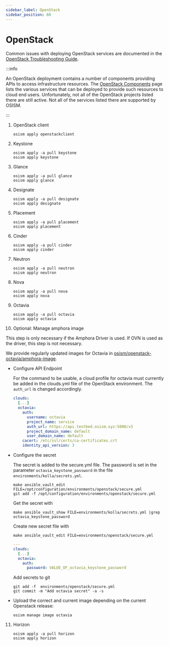 ```yaml
---
sidebar_label: OpenStack
sidebar_position: 60
---
```


# OpenStack

Common issues with deploying OpenStack services are documented in the
[OpenStack Troubleshooting Guide](../../troubleshooting-guide/openstack.md).

:::info

An OpenStack deployment contains a number of components providing APIs to access infrastructure resources.
The [OpenStack Components](https://www.openstack.org/software/project-navigator/openstack-components#openstack-services)
page lists the various services that can be deployed to provide such resources to cloud end users.
Unfortunately, not all of the OpenStack projects listed there are still active.
Not all of the services listed there are supported by OSISM.

:::

1. OpenStack client

   ```
   osism apply openstackclient
   ```

2. Keystone

   ```
   osism apply -a pull keystone
   osism apply keystone
   ```

3. Glance

   ```
   osism apply -a pull glance
   osism apply glance
   ```

4. Designate

   ```
   osism apply -a pull designate
   osism apply designate
   ```

5. Placement

   ```
   osism apply -a pull placement
   osism apply placement
   ```

6. Cinder

   ```
   osism apply -a pull cinder
   osism apply cinder
   ```

7. Neutron

   ```
   osism apply -a pull neutron
   osism apply neutron
   ```

8. Nova

   ```
   osism apply -a pull nova
   osism apply nova
   ```

9. Octavia

   ```
   osism apply -a pull octavia
   osism apply octavia
   ```

10. Optional: Manage amphora image

   This step is only necessary if the Amphora Driver is used. If OVN is used as the driver,
   this step is not necessary.

   We provide regularly updated images for Octavia in
   [osism/openstack-octavia/amphora-image](https://github.com/osism/openstack-octavia-amphora-image).

   * Configure API Endpoint

     For the command to be usable, a cloud profile for octavia must currently be added in the
     clouds.yml file of the OpenStack environment. The `auth_url` is changed accordingly.

     ```yaml title="environments/openstack/clouds.yml"
     clouds:
       [...]
       octavia:
         auth:
           username: octavia
           project_name: service
           auth_url: https://api.testbed.osism.xyz:5000/v3
           project_domain_name: default
           user_domain_name: default
         cacert: /etc/ssl/certs/ca-certificates.crt
         identity_api_version: 3
     ```

  * Configure the secret

    The secret is added to the secure.yml file. The password is set in the parameter
    `octavia_keystone_password` in the file `environments/kolla/secrets.yml`.
    ```
    make ansible_vault_edit FILE=/opt/configuration/environments/openstack/secure.yml
    git add -f /opt/configuration/environments/openstack/secure.yml
    ```

    Get the secret with
    ```
    make ansible_vault_show FILE=environments/kolla/secrets.yml |grep octavia_keystone_password
    ```

    Create new secret file with
    ```
    make ansible_vault_edit FILE=environments/openstack/secure.yml
    ```

    ```yaml title="environments/openstack/secure.yml"
    ---
    clouds:
      [...]
      octavia:
        auth:
          password: VALUE_OF_octavia_keystone_password
    ```

    Add secrets to git
    ```
    git add -f  environments/openstack/secure.yml
    git commit -m "Add octavia secret" -a -s
    ```

  * Upload the correct and current image depending on the current Openstack release:

    ```
    osism manage image octavia
    ```

11. Horizon

    ```
    osism apply -a pull horizon
    osism apply horizon
    ```
